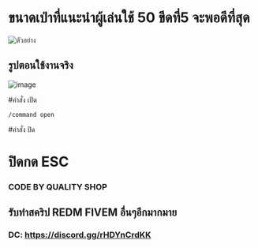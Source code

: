 # ขนาดเป่าที่แนะนำผู้เล่นใช้ 50 ขีดที่5 จะพอดีที่สุด
![ตัวอย่าง](https://user-images.githubusercontent.com/69198341/194934074-aff771b0-5841-47bb-a64c-a23c73a82d37.png)

## รูปตอนใช้งานจริง 
![image](https://user-images.githubusercontent.com/69198341/194934389-8cf34e73-1c79-47e0-9dae-63161594081a.png)

#คำสั่ง เปิด
```
/command open
```
#คำสั่ง ปิด
# ปิดกด ESC


### CODE BY QUALITY SHOP
## รับทำสคริป REDM FIVEM อื่นๆอีกมากมาย
### DC: https://discord.gg/rHDYnCrdKK
